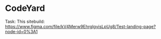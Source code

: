 # CodeYard
Task:
This sitebuild:
https://www.figma.com/file/kV4Merw9EhrglgyisLpUg8/Test-landing-page?node-id=0%3A1

